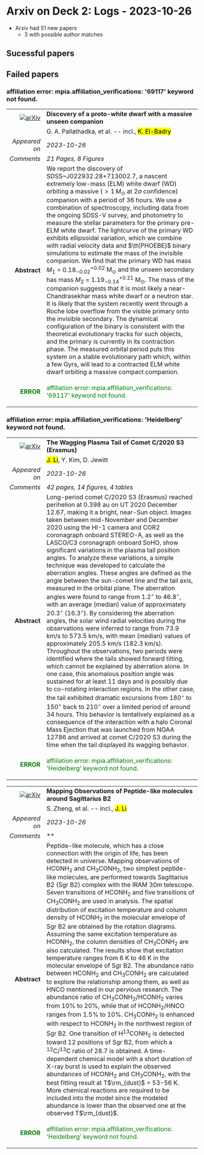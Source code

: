 # Arxiv on Deck 2: Logs - 2023-10-26

* Arxiv had 51 new papers
    * 3 with possible author matches

## Sucessful papers

## Failed papers

### affiliation error: mpia.affiliation_verifications: '69117' keyword not found. 


|||
|---:|:---|
| [![arXiv](https://img.shields.io/badge/arXiv-arXiv:2310.16313-b31b1b.svg)](https://arxiv.org/abs/arXiv:2310.16313) | **Discovery of a proto-white dwarf with a massive unseen companion**  |
|| G. A. Pallathadka, et al. -- incl., <mark>K. El-Badry</mark> |
|*Appeared on*| *2023-10-26*|
|*Comments*| *21 Pages, 8 Figures*|
|**Abstract**| We report the discovery of SDSS~J022932.28+713002.7, a nascent extremely low-mass (ELM) white dwarf (WD) orbiting a massive ($> 1\,M_\odot$ at 2$\sigma$ confidence) companion with a period of 36 hours. We use a combination of spectroscopy, including data from the ongoing SDSS-V survey, and photometry to measure the stellar parameters for the primary pre-ELM white dwarf. The lightcurve of the primary WD exhibits ellipsoidal variation, which we combine with radial velocity data and $\tt{PHOEBE}$ binary simulations to estimate the mass of the invisible companion. We find that the primary WD has mass $M_1$ = $0.18^{+0.02}_{-0.02}$ M$_\odot$ and the unseen secondary has mass $M_2$ = $1.19^{+0.21}_{-0.14}$ M$_\odot$. The mass of the companion suggests that it is most likely a near-Chandrasekhar mass white dwarf or a neutron star. It is likely that the system recently went through a Roche lobe overflow from the visible primary onto the invisible secondary. The dynamical configuration of the binary is consistent with the theoretical evolutionary tracks for such objects, and the primary is currently in its contraction phase. The measured orbital period puts this system on a stable evolutionary path which, within a few Gyrs, will lead to a contracted ELM white dwarf orbiting a massive compact companion. |
|<p style="color:green"> **ERROR** </p>| <p style="color:green">affiliation error: mpia.affiliation_verifications: '69117' keyword not found.</p> |

### affiliation error: mpia.affiliation_verifications: 'Heidelberg' keyword not found. 


|||
|---:|:---|
| [![arXiv](https://img.shields.io/badge/arXiv-arXiv:2310.16219-b31b1b.svg)](https://arxiv.org/abs/arXiv:2310.16219) | **The Wagging Plasma Tail of Comet C/2020 S3 (Erasmus)**  |
|| <mark>J. Li</mark>, Y. Kim, D. Jewitt |
|*Appeared on*| *2023-10-26*|
|*Comments*| *42 pages, 14 figures, 4 tables*|
|**Abstract**| Long-period comet C/2020 S3 (Erasmus) reached perihelion at 0.398 au on UT 2020 December 12.67, making it a bright, near-Sun object. Images taken between mid-November and December 2020 using the HI-1 camera and COR2 coronagraph onboard STEREO-A, as well as the LASCO/C3 coronagraph onboard SoHO, show significant variations in the plasma tail position angles. To analyze these variations, a simple technique was developed to calculate the aberration angles. These angles are defined as the angle between the sun-comet line and the tail axis, measured in the orbital plane. The aberration angles were found to range from $1.2^\circ$ to $46.8^\circ$, with an average (median) value of approximately $20.3^\circ$ ($16.3^\circ$). By considering the aberration angles, the solar wind radial velocities during the observations were inferred to range from 73.9 km/s to 573.5 km/s, with mean (median) values of approximately 205.5 km/s (182.3 km/s). Throughout the observations, two periods were identified where the tails showed forward tilting, which cannot be explained by aberration alone. In one case, this anomalous position angle was sustained for at least 11 days and is possibly due to co-rotating interaction regions. In the other case, the tail exhibited dramatic excursions from 180$^\circ$ to 150$^\circ$ back to 210$^\circ$ over a limited period of around 34 hours. This behavior is tentatively explained as a consequence of the interaction with a halo Coronal Mass Ejection that was launched from NOAA 12786 and arrived at comet C/2020 S3 during the time when the tail displayed its wagging behavior. |
|<p style="color:green"> **ERROR** </p>| <p style="color:green">affiliation error: mpia.affiliation_verifications: 'Heidelberg' keyword not found.</p> |


|||
|---:|:---|
| [![arXiv](https://img.shields.io/badge/arXiv-arXiv:2310.16664-b31b1b.svg)](https://arxiv.org/abs/arXiv:2310.16664) | **Mapping Observations of Peptide-like molecules around Sagittarius B2**  |
|| S. Zheng, et al. -- incl., <mark>J. Li</mark> |
|*Appeared on*| *2023-10-26*|
|*Comments*| **|
|**Abstract**| Peptide-like molecule, which has a close connection with the origin of life, has been detected in universe. Mapping observations of HCONH$_2$ and CH$_3$CONH$_2$, two simplest peptide-like molecules, are performed towards Sagittarius B2 (Sgr B2) complex with the IRAM 30m telescope. Seven transitions of HCONH$_2$ and five transitions of CH$_3$CONH$_2$ are used in analysis. The spatial distribution of excitation temperature and column density of HCONH$_2$ in the molecular envelope of Sgr B2 are obtained by the rotation diagrams. Assuming the same excitation temperature as HCONH$_2$, the column densities of CH$_3$CONH$_2$ are also calculated. The results show that excitation temperature ranges from 6 K to 46 K in the molecular envelope of Sgr B2. The abundance ratio between HCONH$_2$ and CH$_3$CONH$_2$ are calculated to explore the relationship among them, as well as HNCO mentioned in our pervious research. The abundance ratio of CH$_3$CONH$_2$/HCONH$_2$ varies from 10% to 20%, while that of HCONH$_2$/HNCO ranges from 1.5% to 10%. CH$_3$CONH$_2$ is enhanced with respect to HCONH$_2$ in the northwest region of Sgr B2. One transition of H$^{13}$CONH$_2$ is detected toward 12 positions of Sgr B2, from which a $^{12}$C/$^{13}$C ratio of 28.7 is obtained. A time-dependent chemical model with a short duration of X-ray burst is used to explain the observed abundances of HCONH$_2$ and CH$_3$CONH$_2$, with the best fitting result at T$\rm_{dust}$ = 53-56 K. More chemical reactions are required to be included into the model since the modeled abundance is lower than the observed one at the observed T$\rm_{dust}$. |
|<p style="color:green"> **ERROR** </p>| <p style="color:green">affiliation error: mpia.affiliation_verifications: 'Heidelberg' keyword not found.</p> |

